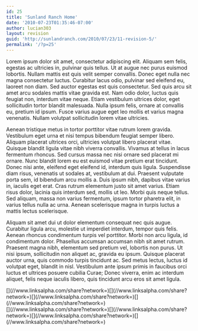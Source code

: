 ```yaml
---
id: 25
title: 'Sunland Ranch Home'
date: '2010-07-23T01:35:46-07:00'
author: lucian303
layout: revision
guid: 'http://sunlandranch.com/2010/07/23/11-revision-5/'
permalink: '/?p=25'
---
```


Lorem ipsum dolor sit amet, consectetur adipiscing elit. Aliquam sem felis, egestas ac ultricies in, pulvinar quis tellus. Ut at augue nec purus euismod lobortis. Nullam mattis est quis velit semper convallis. Donec eget nulla nec magna consectetur luctus. Curabitur lacus odio, pulvinar sed eleifend eu, laoreet non diam. Sed auctor egestas est quis consectetur. Sed quis arcu sit amet arcu sodales mattis vitae gravida est. Nam odio dolor, luctus quis feugiat non, interdum vitae neque. Etiam vestibulum ultrices dolor, eget sollicitudin tortor blandit malesuada. Nulla ipsum felis, ornare at convallis eu, pretium id ipsum. Fusce varius augue eget leo mollis et varius magna venenatis. Nullam volutpat sollicitudin lorem vitae ultricies.

Aenean tristique metus in tortor porttitor vitae rutrum lorem gravida. Vestibulum eget urna et nisi tempus bibendum feugiat semper libero. Aliquam placerat ultrices orci, ultricies volutpat libero placerat vitae. Quisque blandit ligula vitae nibh viverra convallis. Vivamus at tellus in lacus fermentum rhoncus. Sed cursus massa nec nisi ornare sed placerat mi ornare. Nunc blandit lorem eu est euismod vitae pretium erat tincidunt. Donec nisi ante, eleifend eget eleifend id, interdum quis ligula. Suspendisse diam risus, venenatis ut sodales at, vestibulum at dui. Praesent vulputate porta sem, id bibendum arcu mollis a. Duis ipsum nibh, dapibus vitae varius in, iaculis eget erat. Cras rutrum elementum justo sit amet varius. Etiam risus dolor, lacinia quis interdum sed, mollis ut leo. Morbi quis neque tellus. Sed aliquam, massa non varius fermentum, ipsum tortor pharetra elit, in varius tellus nulla ac urna. Aenean scelerisque magna in turpis luctus a mattis lectus scelerisque.

Aliquam sit amet dui ut dolor elementum consequat nec quis augue. Curabitur ligula arcu, molestie ut imperdiet interdum, tempor quis felis. Aenean rhoncus condimentum turpis vel porttitor. Morbi non arcu ligula, id condimentum dolor. Phasellus accumsan accumsan nibh sit amet rutrum. Praesent magna nibh, elementum sed pretium vel, lobortis non purus. Ut nisi ipsum, sollicitudin non aliquet ac, gravida eu ipsum. Quisque placerat auctor urna, quis commodo turpis tincidunt ac. Sed metus lectus, luctus id volutpat eget, blandit in nisl. Vestibulum ante ipsum primis in faucibus orci luctus et ultrices posuere cubilia Curae; Donec viverra, enim ac interdum aliquet, felis neque iaculis libero, quis tincidunt arcu eros sit amet ligula.

<div class="linksalpha_container linksalpha_app_3" data-counters="1" data-size="regular" data-style="square" data-title="Sunland Ranch Home" data-url="https://www.sunlandranch.com/?p=25">[](//www.linksalpha.com/share?network=)[](//www.linksalpha.com/share?network=)[](//www.linksalpha.com/share?network=)[](//www.linksalpha.com/share?network=)</div><div class="linksalpha_container linksalpha_app_7" data-position="" data-title="Sunland Ranch Home" data-url="https://www.sunlandranch.com/?p=25">[](//www.linksalpha.com/share?network=)[](//www.linksalpha.com/share?network=)[](//www.linksalpha.com/share?network=)[](//www.linksalpha.com/share?network=)</div>
